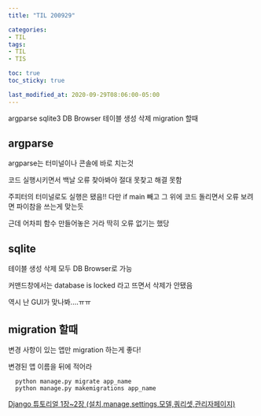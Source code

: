 ```yaml
---
title: "TIL 200929"

categories:
- TIL
tags:
- TIL
- TIS

toc: true
toc_sticky: true

last_modified_at: 2020-09-29T08:06:00-05:00
---
```

argparse sqlite3 DB Browser 테이블 생성 삭제 migration 할때

## argparse

argparse는 터미널이나 콘솔에 바로 치는것

코드 실행시키면서 백날 오류 찾아봐야 절대 못찾고 해결 못함

주피터의 터미널로도 실행은 됐음!! 다만 if main 빼고 그 위에 코드 돌리면서 오류 보려면 파이참을 쓰는게 맞는듯

근데 어차피 함수 만들어놓은 거라 딱히 오류 없기는 했당

## sqlite

테이블 생성 삭제 모두 DB Browser로 가능

커맨드창에서는 database is locked 라고 뜨면서 삭제가 안됐음

역시 난 GUI가 맞나봐....ㅠㅠ

## migration 할때

변경 사항이 있는 앱만 migration 하는게 좋다!

변경된 앱 이름을 뒤에 적어라

      python manage.py migrate app_name
      python manage.py makemigrations app_name

[Django 튜토리얼 1장~2장 (설치,manage,settings,모델,쿼리셋,관리자페이지)](https://velog.io/@bungouk6829/Django-%ED%8A%9C%ED%86%A0%EB%A6%AC%EC%96%BC-1%EC%9E%A52%EC%9E%A5#migrate-%EC%99%80-makemigrations)
